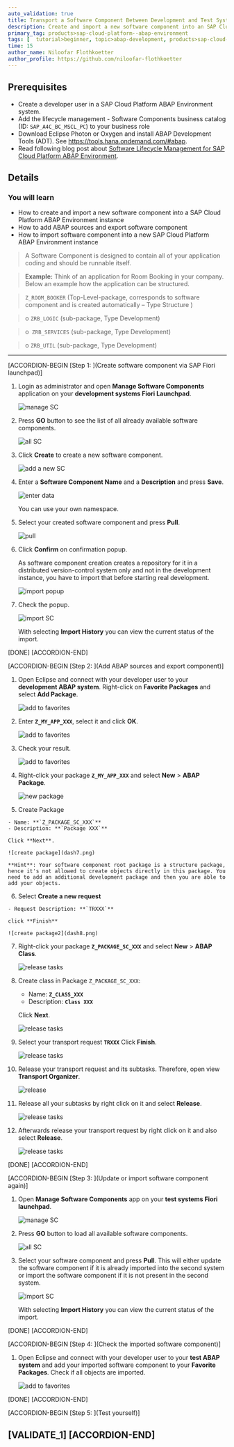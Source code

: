 ```yaml
---
auto_validation: true
title: Transport a Software Component Between Development and Test Systems
description: Create and import a new software component into an SAP Cloud Platform ABAP Environment instance, add ABAP sources and export it to a new SAP Cloud Platform ABAP Environment instance.
primary_tag: products>sap-cloud-platform--abap-environment
tags: [  tutorial>beginner, topic>abap-development, products>sap-cloud-platform, tutorial>license ]
time: 15
author_name: Niloofar Flothkoetter
author_profile: https://github.com/niloofar-flothkoetter
---
```


## Prerequisites  
 - Create a developer user in a SAP Cloud Platform ABAP Environment system.
 - Add the lifecycle management - Software Components business catalog (ID: `SAP_A4C_BC_MSCL_PC`) to your business role
 - Download Eclipse Photon or Oxygen and install ABAP Development Tools (ADT). See <https://tools.hana.ondemand.com/#abap>.
 - Read following blog post about [Software Lifecycle Management for SAP Cloud Platform ABAP Environment](https://blogs.sap.com/2019/11/13/software-lifecycle-management-for-sap-cloud-platform-abap-environment/).

## Details
### You will learn  
  - How to create and import a new software component into a SAP Cloud Platform ABAP Environment instance
  - How to add ABAP sources and export software component
  - How to import software component into a new SAP Cloud Platform ABAP Environment instance


>A Software Component is designed to contain all of your application coding and should be runnable itself.

>**Example:** Think of an application for Room Booking in your company. Below an example how the application can be structured.

>`Z_ROOM_BOOKER` (Top-Level-package, corresponds to software component and is created automatically – Type Structure )

>o	`ZRB_LOGIC` (sub-package, Type Development)

>o`	ZRB_SERVICES` (sub-package, Type Development)

>o	`ZRB_UTIL` (sub-package, Type Development)


---


[ACCORDION-BEGIN [Step 1: ](Create software component via SAP Fiori launchpad)]
  1. Login as administrator and open **Manage Software Components** application on your **development systems Fiori Launchpad**.

      ![manage SC](SC1.png)

  2. Press **GO** button to see the list of all already available software components.

      ![all SC](dash1.png)

  3. Click **Create** to create a new software component.

      ![add a new SC](dash2.png)

  4. Enter a **Software Component Name** and a **Description** and press **Save**.

      ![enter data](save.png)

      You can use your own namespace.

  5. Select your created software component and press **Pull**.

      ![pull](dash5.png)



  7. Click **Confirm** on confirmation popup.

     As software component creation creates a repository for it in a distributed version-control system only and not in the development instance, you have to import that before starting real development.

      ![import popup](dash3.png)

  8. Check the popup.

      ![import SC](dash4.png)

      With selecting **Import History** you can view the current status of the import.


[DONE]
[ACCORDION-END]


[ACCORDION-BEGIN [Step 2: ](Add ABAP sources and export component)]

  1. Open Eclipse and connect with your developer user to your **development ABAP system**. Right-click on **Favorite Packages** and select **Add Package**.

      ![add to favorites](favorite.png)

  2. Enter **`Z_MY_APP_XXX`**, select it and click **OK**.

      ![add to favorites](favorite2.png)

  3. Check your result.  

      ![add to favorites](eclipsenew.png)

  4. Right-click your package **`Z_MY_APP_XXX`** and select **New** > **ABAP Package**.

      ![new package](dash6.png)

  5. Create Package

    - Name: **`Z_PACKAGE_SC_XXX`**
    - Description: **`Package XXX`**

    Click **Next**.

    ![create package](dash7.png)

    **Hint**: Your software component root package is a structure package, hence it's not allowed to create objects directly in this package. You need to add an additional development package and then you are able to add your objects.

  6. Select **Create a new request**

    - Request Description: **`TRXXX`**

    click **Finish**

    ![create package2](dash8.png)

  7. Right-click your package **`Z_PACKAGE_SC_XXX`** and select **New** > **ABAP Class**.

      ![release tasks](c1.png)


  8. Create class in Package `Z_PACKAGE_SC_XXX`:

     - Name: **`Z_CLASS_XXX`**
     - Description: **`Class XXX`**

     Click **Next**.

     ![release tasks](c2.png)

  9. Select your transport request **`TRXXX`**
  Click **Finish**.

      ![release tasks](c3.png)


  10. Release your transport request and its subtasks. Therefore, open view **Transport Organizer**.

      ![release](release1.png)

  11. Release all your subtasks by right click on it and select **Release**.

      ![release tasks](release2.png)

  12. Afterwards release your transport request by right click on it and also select **Release**.

      ![release tasks](release3.png)

[DONE]
[ACCORDION-END]

[ACCORDION-BEGIN [Step 3: ](Update or import software component again)]
  1. Open **Manage Software Components** app on your **test systems Fiori launchpad**.

      ![manage SC](SC1.png)

  2. Press **GO** button to load all available software components.

      ![all SC](dash1.png)

  3. Select your software component and press **Pull**. This will either update the software component if it is already imported into the second system or import the software component if it is not present in the second system.

      ![import SC](dash5.png)

      With selecting **Import History** you can view the current status of the import.

[DONE]
[ACCORDION-END]

[ACCORDION-BEGIN [Step 4: ](Check the imported software component)]
  1. Open Eclipse and connect with your developer user to your **test ABAP system** and add your imported software component to your **Favorite Packages**. Check if all objects are imported.

      ![add to favorites](eclipsenew.png)

[DONE]
[ACCORDION-END]

[ACCORDION-BEGIN [Step 5: ](Test yourself)]

[VALIDATE_1]
[ACCORDION-END]
---
